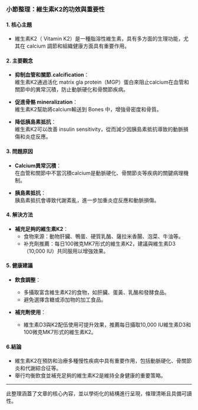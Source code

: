 ### 小節整理：維生素K2的功效與重要性

#### 1. 核心主題
- 維生素K2（ Vitamin K2）是一種脂溶性維生素，具有多方面的生理功能，尤其在 calcium 調節和組織健康方面具有重要作用。

#### 2. 主要觀念
- **抑制血管和關節.calcification**：  
  維生素K2通過活化 matrix gla protein（MGP）蛋白來阻止calcium在血管和關節中的異常沉積，防止動脈硬化和骨關節疾病。
  
- **促進骨骼 mineralization**：  
  維生素K2幫助將calcium輸送到 Bones 中，增強骨密度和骨質。

- **降低胰島素抵抗**：  
  維生素K2可以改善 insulin sensitivity，從而減少因胰島素抵抗導致的動脈損傷和炎症反應。

#### 3. 問題原因
- **Calcium異常沉積**：  
  在血管和關節中不當沉積calcium是動脈硬化、骨關節炎等疾病的關鍵病理機制。
  
- **胰島素抵抗**：  
  胰島素抵抗會導致代謝紊亂，進一步加重炎症反應和動脈損傷。

#### 4. 解決方法
- **補充足夠的維生素K2**：  
  - 食物來源：動物肝臟、鴨蛋、硬質乳酪、薩拉米香腸、泡菜、牛油等。
  - 补充劑推薦：每日100微克MK7形式的維生素K2，建議與維生素D3（10,000 IU）共同服用以增強效果。

#### 5. 健康建議
- **飲食調整**：
  - 多攝取富含維生素K2的食物，如肝臟、蛋黃、乳酪和發酵食品。
  - 避免選擇含糖或添加物的加工食品。

- **補充劑使用**：
  - 維生素D3與K2配伍使用可提升效果，推薦每日攝取10,000 IU維生素D3和100微克MK7形式的維生素K2。
  
#### 6.結論
- 維生素K2在預防和治療多種慢性疾病中具有重要作用，包括動脈硬化、骨關節炎和代謝綜合征等。  
- 舉行均衡飲食並補充足夠的維生素K2是維持全身健康的重要策略。

---

此整理涵蓋了文章的核心內容，並以學術化的結構進行呈現，條理清晰且具備可讀性。